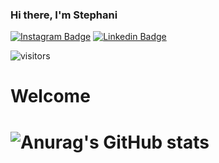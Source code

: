 ### Hi there, I'm Stephani

[![Instagram Badge](https://img.shields.io/badge/-Instagram-e4405f?style=flat-square&logo=Instagram&logoColor=white)](https://instagram.com/stessada_?utm_medium=copy_link)
[![Linkedin Badge](https://img.shields.io/badge/-LinkedIn-0e76a8?style=flat-square&logo=Linkedin&logoColor=white)](https://www.linkedin.com/in/stephani-soares)

![visitors](https://visitor-badge.glitch.me/badge?page_id=stephani-sj&left_color=gray&right_color=yellow)


<h1>Welcome<h1>
  
  ![Anurag's GitHub stats](https://github-readme-stats.vercel.app/api?username=stephani-sj&theme=graywhite&show_icons=true&hide_border=true&&count_private=true)
